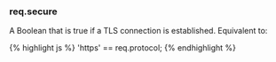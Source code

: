 <h3 id='req.secure'>req.secure</h3>

A Boolean that is true if a TLS connection is established. Equivalent to:

{% highlight js %}
'https' == req.protocol;
{% endhighlight %}
